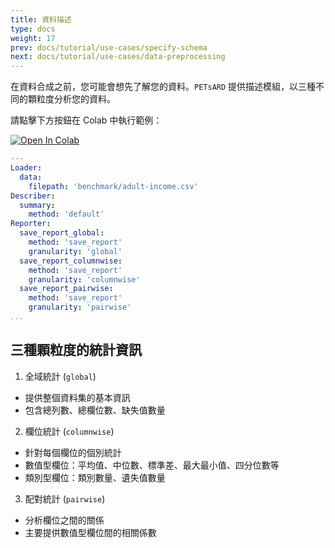 ```yaml
---
title: 資料描述
type: docs
weight: 17
prev: docs/tutorial/use-cases/specify-schema
next: docs/tutorial/use-cases/data-preprocessing
---
```



在資料合成之前，您可能會想先了解您的資料。`PETsARD` 提供描述模組，以三種不同的顆粒度分析您的資料。

請點擊下方按鈕在 Colab 中執行範例：

[![Open In Colab](https://colab.research.google.com/assets/colab-badge.svg)](https://colab.research.google.com/github/nics-dp/petsard/blob/main/demo/tutorial/use-cases/data-description.ipynb)

```yaml
---
Loader:
  data:
    filepath: 'benchmark/adult-income.csv'
Describer:
  summary:
    method: 'default'
Reporter:
  save_report_global:
    method: 'save_report'
    granularity: 'global'
  save_report_columnwise:
    method: 'save_report'
    granularity: 'columnwise'
  save_report_pairwise:
    method: 'save_report'
    granularity: 'pairwise'
...
```

## 三種顆粒度的統計資訊

1. 全域統計 (`global`)

  - 提供整個資料集的基本資訊
  - 包含總列數、總欄位數、缺失值數量

2. 欄位統計 (`columnwise`)

  - 針對每個欄位的個別統計
  - 數值型欄位：平均值、中位數、標準差、最大最小值、四分位數等
  - 類別型欄位：類別數量、遺失值數量

3. 配對統計 (`pairwise`)

  - 分析欄位之間的關係
  - 主要提供數值型欄位間的相關係數
